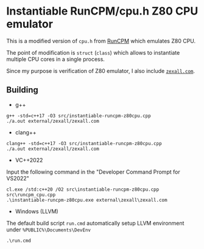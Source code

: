 ﻿# Instantiable RunCPM/cpu.h Z80 CPU emulator

This is a modified version of `cpu.h` from [RunCPM](MockbaTheBorg/RunCPM) which emulates Z80 CPU.

The point of modification is `struct` (`class`) which allows to instantiate multiple CPU cores in a single process.

Since my purpose is verification of Z80 emulator, I also include [`zexall.com`](http://mdfs.net/Software/Z80/Exerciser/).


## Building

- g++

```
g++ -std=c++17 -O3 src/instantiable-runcpm-z80cpu.cpp
./a.out external/zexall/zexall.com
```

- clang++

```
clang++ -std=c++17 -O3 src/instantiable-runcpm-z80cpu.cpp
./a.out external/zexall/zexall.com
```

- VC++2022

Input the following command in the "Developer Command Prompt for VS2022"

```
cl.exe /std:c++20 /O2 src\instantiable-runcpm-z80cpu.cpp src\runcpm_cpu.cpp
.\instantiable-runcpm-z80cpu.exe external\zexall\zexall.com
```

- Windows (LLVM)

The default build script `run.cmd` automatically setup LLVM environment under `%PUBLIC%\Documents\DevEnv`

```
.\run.cmd
```
